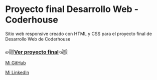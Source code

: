 # Proyecto final Desarrollo Web - Coderhouse
Sitio web responsive creado con HTML y CSS para el proyecto final de Desarrollo Web de Coderhouse

### 👉🏼[Ver proyecto final](https://franrappazzini.github.io/Proyecto_Final_DW_Coder/)👈🏼

[Mi GitHub](https://github.com/franRappazzini)

[Mi LinkedIn](https://www.linkedin.com/in/franciscorappazzini/)
